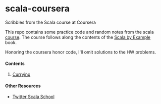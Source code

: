 # scala-coursera
Scribbles from the Scala course at Coursera

This repo contains some practice code and random notes from the scala [course](https://www.coursera.org/learn/progfun1). The course follows along the contents of the [Scala by Example](http://www.scala-lang.org/docu/files/ScalaByExample.pdf) book.

Honoring the coursera honor code, I'll omit solutions to the HW problems.


#### Contents
1. [Currying](https://github.com/ykumards/scala-coursera/blob/master/currying/currying_play/src/currying_play/illustrate.sc)


#### Other Resources
- [Twitter Scala School](https://twitter.github.io/scala_school/)
